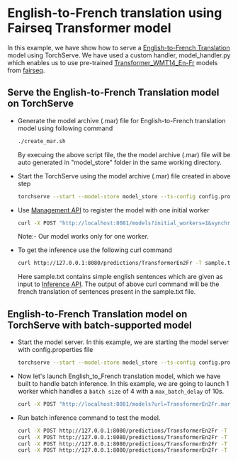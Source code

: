 # English-to-French translation using Fairseq Transformer model

In this example, we have show how to serve a [English-to-French Translation](https://pytorch.org/hub/pytorch_fairseq_translation/#english-to-french-translation) model using TorchServe. We have used a custom handler, model_handler.py which enables us to use pre-trained [Transformer_WMT14_En-Fr](https://github.com/pytorch/fairseq/blob/master/examples/translation/README.md) models from [fairseq](https://github.com/pytorch/fairseq). 

## Serve the English-to-French Translation model on TorchServe

* Generate the model archive (.mar) file for English-to-French translation model using following command

    ```bash
    ./create_mar.sh
    ```
    By execuing the above script file, the the model archive (.mar) file will be auto generated in "model_store" folder in the same working directory.


* Start the TorchServe using the model archive (.mar) file created in above step

    ```bash
    torchserve --start --model-store model_store --ts-config config.properties
    ```

* Use [Management API](https://github.com/pytorch/serve/blob/master/docs/management_api.md#management-api) to register the model with one initial worker

    ```bash
    curl -X POST "http://localhost:8081/models?initial_workers=1&synchronous=true&url=TransformerEn2Fr.mar"
    ```
    Note:- Our model works only for one worker.

* To get the inference use the following curl command

    ```bash
    curl http://127.0.0.1:8080/predictions/TransformerEn2Fr -T sample.txt
    ```
    Here sample.txt contains simple english sentences which are given as input to [Inference API](https://github.com/pytorch/serve/blob/master/docs/inference_api.md#predictions-api). The output of above curl command will be the french translation of sentences present in the sample.txt file.


## English-to-French Translation model on TorchServe with batch-supported model

* Start the model server. In this example, we are starting the model server with config.properties file

    ```bash
    torchserve --start --model-store model_store --ts-config config.properties
    ```

* Now let's launch English_to_French translation model, which we have built to handle batch inference. 
In this example, we are going to launch 1 worker which handles a `batch size` of 4 with a `max_batch_delay` of 10s.

    ```bash
    curl -X POST "http://localhost:8081/models?url=TransformerEn2Fr.mar&initial_workers=1&synchronous=true&batch_size=4&max_batch_delay=10000"
    ```

* Run batch inference command to test the model.

    ```bash
    curl -X POST http://127.0.0.1:8080/predictions/TransformerEn2Fr -T ./model_input/sample1.txt& 
    curl -X POST http://127.0.0.1:8080/predictions/TransformerEn2Fr -T ./model_input/sample2.txt& 
    curl -X POST http://127.0.0.1:8080/predictions/TransformerEn2Fr -T ./model_input/sample3.txt& 
    curl -X POST http://127.0.0.1:8080/predictions/TransformerEn2Fr -T ./model_input/sample4.txt&
    ```
